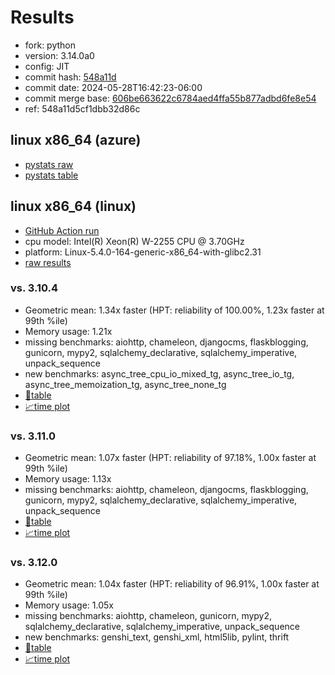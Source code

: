 # Results

- fork: python
- version: 3.14.0a0
- config: JIT
- commit hash: [548a11d](https://github.com/python/cpython/commit/548a11d)
- commit date: 2024-05-28T16:42:23-06:00
- commit merge base: [606be663622c6784aed4ffa55b877adbd6fe8e54](https://github.com/python/cpython/commit/606be663622c6784aed4ffa55b877adbd6fe8e54)
- ref: 548a11d5cf1dbb32d86c

## linux x86_64 (azure)

- [pystats raw](bm-20240528-azure-x86_64-python-548a11d5cf1dbb32d86c-3.14.0a0-548a11d-pystats.json)
- [pystats table](bm-20240528-azure-x86_64-python-548a11d5cf1dbb32d86c-3.14.0a0-548a11d-pystats.md)

## linux x86_64 (linux)

- [GitHub Action run](https://github.com/faster-cpython/benchmarking/actions/runs/9278899214)
- cpu model: Intel(R) Xeon(R) W-2255 CPU @ 3.70GHz
- platform: Linux-5.4.0-164-generic-x86_64-with-glibc2.31
- [raw results](bm-20240528-linux-x86_64-python-548a11d5cf1dbb32d86c-3.14.0a0-548a11d.json)

### vs. 3.10.4

- Geometric mean: 1.34x faster (HPT: reliability of 100.00%, 1.23x faster at 99th %ile)
- Memory usage: 1.21x
- missing benchmarks: aiohttp, chameleon, djangocms, flaskblogging, gunicorn, mypy2, sqlalchemy_declarative, sqlalchemy_imperative, unpack_sequence
- new benchmarks: async_tree_cpu_io_mixed_tg, async_tree_io_tg, async_tree_memoization_tg, async_tree_none_tg
- [📄table](bm-20240528-linux-x86_64-python-548a11d5cf1dbb32d86c-3.14.0a0-548a11d-vs-3.10.4.md)
- [📈time plot](bm-20240528-linux-x86_64-python-548a11d5cf1dbb32d86c-3.14.0a0-548a11d-vs-3.10.4.png)

### vs. 3.11.0

- Geometric mean: 1.07x faster (HPT: reliability of 97.18%, 1.00x faster at 99th %ile)
- Memory usage: 1.13x
- missing benchmarks: aiohttp, chameleon, djangocms, flaskblogging, gunicorn, mypy2, sqlalchemy_declarative, sqlalchemy_imperative, unpack_sequence
- [📄table](bm-20240528-linux-x86_64-python-548a11d5cf1dbb32d86c-3.14.0a0-548a11d-vs-3.11.0.md)
- [📈time plot](bm-20240528-linux-x86_64-python-548a11d5cf1dbb32d86c-3.14.0a0-548a11d-vs-3.11.0.png)

### vs. 3.12.0

- Geometric mean: 1.04x faster (HPT: reliability of 96.91%, 1.00x faster at 99th %ile)
- Memory usage: 1.05x
- missing benchmarks: aiohttp, chameleon, gunicorn, mypy2, sqlalchemy_declarative, sqlalchemy_imperative, unpack_sequence
- new benchmarks: genshi_text, genshi_xml, html5lib, pylint, thrift
- [📄table](bm-20240528-linux-x86_64-python-548a11d5cf1dbb32d86c-3.14.0a0-548a11d-vs-3.12.0.md)
- [📈time plot](bm-20240528-linux-x86_64-python-548a11d5cf1dbb32d86c-3.14.0a0-548a11d-vs-3.12.0.png)


